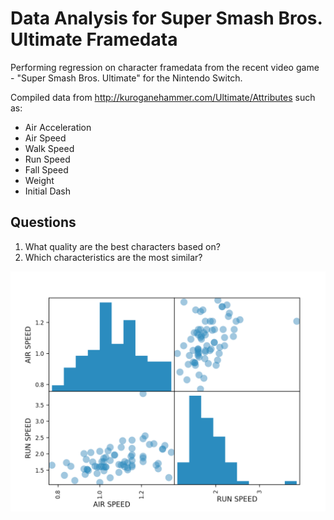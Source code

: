 # Data Analysis for Super Smash Bros. Ultimate Framedata 

Performing regression on character framedata from the recent video game - "Super Smash Bros. Ultimate" for the Nintendo Switch.

Compiled data from http://kuroganehammer.com/Ultimate/Attributes such as:
- Air Acceleration
- Air Speed
- Walk Speed
- Run Speed
- Fall Speed
- Weight
- Initial Dash

## Questions 

1. What quality are the best characters based on?
2. Which characteristics are the most similar?

![air-run-speed](https://raw.githubusercontent.com/zcsinger/smash-framedata/master/air_run_speed.png)

